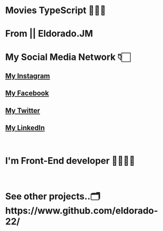 # Movies TypeScript 👨🏻‍💻

# From || Eldorado.JM
# My Social Media Network 👇🏻 <br/>
<h2> <a href="https://www.instagram.com/e.jumashevv/">My Instagram</a></h2>
<h2> <a href="https://www.facebook.com/eldoradojumashevv">My Facebook</a></h2>
<h2> <a href="https://twitter.com/jumashevv996">My Twitter</a></h2>
<h2> <a href="https://www.linkedin.com/in/eldorado-jumashevv-51a792259/">My LinkedIn</a>  </h2>
<br/>

<h1> I'm Front-End developer 👨🏻‍💻✨</h1>
<br/>
<h1> See other projects..🗂️ https://www.github.com/eldorado-22/ </br>
